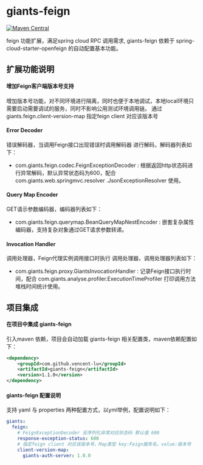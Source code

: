 # giants-feign
[![Maven Central](https://maven-badges.herokuapp.com/maven-central/com.github.vencent-lu/giants-feign/badge.svg)](https://maven-badges.herokuapp.com/maven-central/com.github.vencent-lu/giants-feign)

feign 功能扩展，满足spring cloud RPC 调用需求, giants-feign 依赖于 spring-cloud-starter-openfeign 的自动配置基本功能。

## 扩展功能说明

#### 增加Feign客户端版本号支持
增加版本号功能，对不同环境进行隔离，同时也便于本地调试，本地local环境只需要启动需要调试的服务，同时不影响公用测试环境调用链。
通过 giants.feign.client-version-map 指定feign client 对应该版本号

#### Error Decoder
错误解码器，当调用Feign接口出现错误时调用解码器 进行解码，解码器列表如下：
* com.giants.feign.codec.FeignExceptionDecoder : 根据返回http状态码进行异常解码，默认异常状态码为600，配合 com.giants.web.springmvc.resolver
.JsonExceptionResolver 使用。

#### Query Map Encoder
GET请示参数编码器，编码器列表如下：
* com.giants.feign.querymap.BeanQueryMapNestEncoder : 嵌套复杂属性编码器，支持复杂对象通过GET请求参数转递。

#### Invocation Handler
调用处理器，Feign代理实例调用接口时执行 调用处理器，调用处理器列表如下：
* com.giants.feign.proxy.GiantsInvocationHandler : 记录Feign接口执行时间，配合 com.giants.analyse.profiler.ExecutionTimeProfiler
 打印调用方法堆栈时间统计使用。
 
## 项目集成

#### 在项目中集成 giants-feign
引入maven 依赖，项目会自动加载 giants-feign 相关配置类，maven依赖配置如下：
```xml
<dependency>
    <groupId>com.github.vencent-lu</groupId>
    <artifactId>giants-feign</artifactId>
    <version>1.1.0</version>
</dependency>
```

#### giants-feign 配置说明
支持 yaml 与 properties 两种配置方式，以yml举例，配置说明如下：
```yaml
giants:
  feign:
    # FeignExceptionDecoder 反序列化异常对应状态码 默认值 600
    response-exception-status: 600
    # 指定feign client 对应该版本号，Map类型 key:Feign服务名，value:版本号
    client-version-map:
      giants-auth-server: 1.0.0
```
